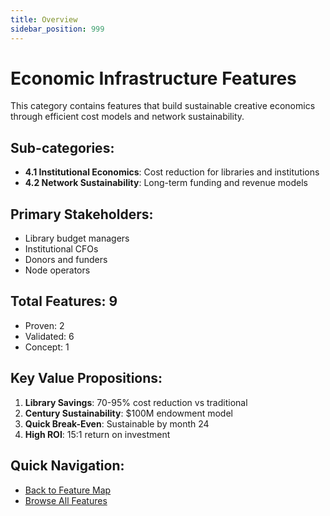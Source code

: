 ```yaml
---
title: Overview
sidebar_position: 999
---
```


# Economic Infrastructure Features

This category contains features that build sustainable creative economics through efficient cost models and network sustainability.

## Sub-categories:
- **4.1 Institutional Economics**: Cost reduction for libraries and institutions
- **4.2 Network Sustainability**: Long-term funding and revenue models

## Primary Stakeholders:
- Library budget managers
- Institutional CFOs
- Donors and funders
- Node operators

## Total Features: 9
- Proven: 2
- Validated: 6
- Concept: 1

## Key Value Propositions:
1. **Library Savings**: 70-95% cost reduction vs traditional
2. **Century Sustainability**: $100M endowment model
3. **Quick Break-Even**: Sustainable by month 24
4. **High ROI**: 15:1 return on investment

## Quick Navigation:
- [Back to Feature Map](../MULTI-TIER-FEATURE-MAP.md)
- [Browse All Features](../MULTI-TIER-FEATURE-MAP.md#4-economic-infrastructure)